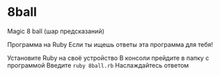 # 8ball
Magic 8 ball (шар предсказаний)

Программа на Ruby
Если ты ищешь ответы эта программа для тебя!

Установите Ruby на своё устройство
В консоли прейдите в папку с программой
Введите
```ruby 8ball.rb```
Наслаждайтесь ответом
